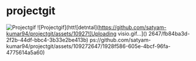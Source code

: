# projectgit
![Projectgif](https://github.com/satyam-kumar94/projectgit/assets/109272647/d60f731f-3e78-4ff9-8e0c-2cb600c0638e)
![Projectgif](htt![detntal](https://github.com/satyam-kumar94/projectgit/assets/10927![Uploading visio.gif…]()
2647/fb84ba3d-2f2b-44df-bbc4-3b33e2be413b)
ps://github.com/satyam-kumar94/projectgit/assets/109272647/1928f586-605e-4bcf-96fa-4775614a5a60)
